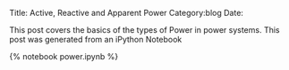 Title: Active, Reactive and Apparent Power
Category:blog
Date: 

This post covers the basics of the types of Power in power systems. This post was generated from an iPython Notebook

{% notebook power.ipynb %}

